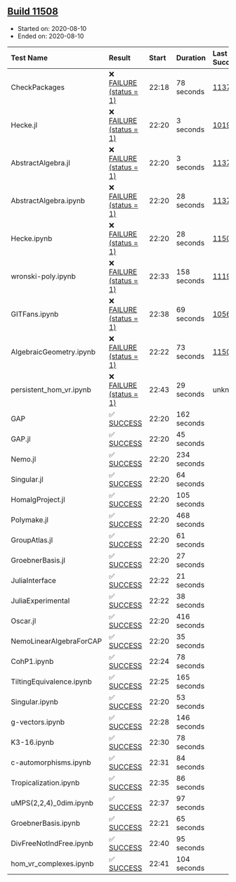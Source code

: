 ## [Build 11508](https://oscarci.mathematik.uni-kl.de/job/oscar/11508/)

* Started on: 2020-08-10
* Ended on: 2020-08-10

| Test Name    | Result | Start | Duration | Last Success | First Failure |
|:-------------|:-------|:------|:---------|:-------------|:--------------|
| CheckPackages | ❌ [FAILURE (status = 1)](https://oscarci.mathematik.uni-kl.de/job/oscar/11508/artifact/logs/build-11508/CheckPackages.log) | 22:18 | 78 seconds | [11376](https://oscarci.mathematik.uni-kl.de/job/oscar/11376/) | [11377](https://oscarci.mathematik.uni-kl.de/job/oscar/11377/) |
| Hecke.jl | ❌ [FAILURE (status = 1)](https://oscarci.mathematik.uni-kl.de/job/oscar/11508/artifact/logs/build-11508/Hecke.jl.log) | 22:20 | 3 seconds | [10197](https://oscarci.mathematik.uni-kl.de/job/oscar/10197/) | [10198](https://oscarci.mathematik.uni-kl.de/job/oscar/10198/) |
| AbstractAlgebra.jl | ❌ [FAILURE (status = 1)](https://oscarci.mathematik.uni-kl.de/job/oscar/11508/artifact/logs/build-11508/AbstractAlgebra.jl.log) | 22:20 | 3 seconds | [11376](https://oscarci.mathematik.uni-kl.de/job/oscar/11376/) | [11377](https://oscarci.mathematik.uni-kl.de/job/oscar/11377/) |
| AbstractAlgebra.ipynb | ❌ [FAILURE (status = 1)](https://oscarci.mathematik.uni-kl.de/job/oscar/11508/artifact/logs/build-11508/AbstractAlgebra.ipynb.log) | 22:20 | 28 seconds | [11376](https://oscarci.mathematik.uni-kl.de/job/oscar/11376/) | [11377](https://oscarci.mathematik.uni-kl.de/job/oscar/11377/) |
| Hecke.ipynb | ❌ [FAILURE (status = 1)](https://oscarci.mathematik.uni-kl.de/job/oscar/11508/artifact/logs/build-11508/Hecke.ipynb.log) | 22:20 | 28 seconds | [11500](https://oscarci.mathematik.uni-kl.de/job/oscar/11500/) | [11501](https://oscarci.mathematik.uni-kl.de/job/oscar/11501/) |
| wronski-poly.ipynb | ❌ [FAILURE (status = 1)](https://oscarci.mathematik.uni-kl.de/job/oscar/11508/artifact/logs/build-11508/wronski-poly.ipynb.log) | 22:33 | 158 seconds | [11192](https://oscarci.mathematik.uni-kl.de/job/oscar/11192/) | [11193](https://oscarci.mathematik.uni-kl.de/job/oscar/11193/) |
| GITFans.ipynb | ❌ [FAILURE (status = 1)](https://oscarci.mathematik.uni-kl.de/job/oscar/11508/artifact/logs/build-11508/GITFans.ipynb.log) | 22:38 | 69 seconds | [10566](https://oscarci.mathematik.uni-kl.de/job/oscar/10566/) | [10567](https://oscarci.mathematik.uni-kl.de/job/oscar/10567/) |
| AlgebraicGeometry.ipynb | ❌ [FAILURE (status = 1)](https://oscarci.mathematik.uni-kl.de/job/oscar/11508/artifact/logs/build-11508/AlgebraicGeometry.ipynb.log) | 22:22 | 73 seconds | [11500](https://oscarci.mathematik.uni-kl.de/job/oscar/11500/) | [11501](https://oscarci.mathematik.uni-kl.de/job/oscar/11501/) |
| persistent_hom_vr.ipynb | ❌ [FAILURE (status = 1)](https://oscarci.mathematik.uni-kl.de/job/oscar/11508/artifact/logs/build-11508/persistent_hom_vr.ipynb.log) | 22:43 | 29 seconds | unknown | unknown |
| GAP | ✅ [SUCCESS](https://oscarci.mathematik.uni-kl.de/job/oscar/11508/artifact/logs/build-11508/GAP.log) | 22:20 | 162 seconds |  |  |
| GAP.jl | ✅ [SUCCESS](https://oscarci.mathematik.uni-kl.de/job/oscar/11508/artifact/logs/build-11508/GAP.jl.log) | 22:20 | 45 seconds |  |  |
| Nemo.jl | ✅ [SUCCESS](https://oscarci.mathematik.uni-kl.de/job/oscar/11508/artifact/logs/build-11508/Nemo.jl.log) | 22:20 | 234 seconds |  |  |
| Singular.jl | ✅ [SUCCESS](https://oscarci.mathematik.uni-kl.de/job/oscar/11508/artifact/logs/build-11508/Singular.jl.log) | 22:20 | 64 seconds |  |  |
| HomalgProject.jl | ✅ [SUCCESS](https://oscarci.mathematik.uni-kl.de/job/oscar/11508/artifact/logs/build-11508/HomalgProject.jl.log) | 22:20 | 105 seconds |  |  |
| Polymake.jl | ✅ [SUCCESS](https://oscarci.mathematik.uni-kl.de/job/oscar/11508/artifact/logs/build-11508/Polymake.jl.log) | 22:20 | 468 seconds |  |  |
| GroupAtlas.jl | ✅ [SUCCESS](https://oscarci.mathematik.uni-kl.de/job/oscar/11508/artifact/logs/build-11508/GroupAtlas.jl.log) | 22:20 | 61 seconds |  |  |
| GroebnerBasis.jl | ✅ [SUCCESS](https://oscarci.mathematik.uni-kl.de/job/oscar/11508/artifact/logs/build-11508/GroebnerBasis.jl.log) | 22:20 | 27 seconds |  |  |
| JuliaInterface | ✅ [SUCCESS](https://oscarci.mathematik.uni-kl.de/job/oscar/11508/artifact/logs/build-11508/JuliaInterface.log) | 22:22 | 21 seconds |  |  |
| JuliaExperimental | ✅ [SUCCESS](https://oscarci.mathematik.uni-kl.de/job/oscar/11508/artifact/logs/build-11508/JuliaExperimental.log) | 22:22 | 38 seconds |  |  |
| Oscar.jl | ✅ [SUCCESS](https://oscarci.mathematik.uni-kl.de/job/oscar/11508/artifact/logs/build-11508/Oscar.jl.log) | 22:20 | 416 seconds |  |  |
| NemoLinearAlgebraForCAP | ✅ [SUCCESS](https://oscarci.mathematik.uni-kl.de/job/oscar/11508/artifact/logs/build-11508/NemoLinearAlgebraForCAP.log) | 22:20 | 35 seconds |  |  |
| CohP1.ipynb | ✅ [SUCCESS](https://oscarci.mathematik.uni-kl.de/job/oscar/11508/artifact/logs/build-11508/CohP1.ipynb.log) | 22:24 | 78 seconds |  |  |
| TiltingEquivalence.ipynb | ✅ [SUCCESS](https://oscarci.mathematik.uni-kl.de/job/oscar/11508/artifact/logs/build-11508/TiltingEquivalence.ipynb.log) | 22:25 | 165 seconds |  |  |
| Singular.ipynb | ✅ [SUCCESS](https://oscarci.mathematik.uni-kl.de/job/oscar/11508/artifact/logs/build-11508/Singular.ipynb.log) | 22:20 | 53 seconds |  |  |
| g-vectors.ipynb | ✅ [SUCCESS](https://oscarci.mathematik.uni-kl.de/job/oscar/11508/artifact/logs/build-11508/g-vectors.ipynb.log) | 22:28 | 146 seconds |  |  |
| K3-16.ipynb | ✅ [SUCCESS](https://oscarci.mathematik.uni-kl.de/job/oscar/11508/artifact/logs/build-11508/K3-16.ipynb.log) | 22:30 | 78 seconds |  |  |
| c-automorphisms.ipynb | ✅ [SUCCESS](https://oscarci.mathematik.uni-kl.de/job/oscar/11508/artifact/logs/build-11508/c-automorphisms.ipynb.log) | 22:31 | 84 seconds |  |  |
| Tropicalization.ipynb | ✅ [SUCCESS](https://oscarci.mathematik.uni-kl.de/job/oscar/11508/artifact/logs/build-11508/Tropicalization.ipynb.log) | 22:35 | 86 seconds |  |  |
| uMPS(2,2,4)_0dim.ipynb | ✅ [SUCCESS](https://oscarci.mathematik.uni-kl.de/job/oscar/11508/artifact/logs/build-11508/uMPS-2-2-4-_0dim.ipynb.log) | 22:37 | 97 seconds |  |  |
| GroebnerBasis.ipynb | ✅ [SUCCESS](https://oscarci.mathematik.uni-kl.de/job/oscar/11508/artifact/logs/build-11508/GroebnerBasis.ipynb.log) | 22:21 | 65 seconds |  |  |
| DivFreeNotIndFree.ipynb | ✅ [SUCCESS](https://oscarci.mathematik.uni-kl.de/job/oscar/11508/artifact/logs/build-11508/DivFreeNotIndFree.ipynb.log) | 22:40 | 95 seconds |  |  |
| hom_vr_complexes.ipynb | ✅ [SUCCESS](https://oscarci.mathematik.uni-kl.de/job/oscar/11508/artifact/logs/build-11508/hom_vr_complexes.ipynb.log) | 22:41 | 104 seconds |  |  |
